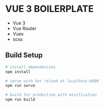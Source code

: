 # VUE 3 BOILERPLATE

* Vue 3
* Vue Router
* Vuex
* scss

## Build Setup

``` bash
# install dependencies
npm install

# serve with hot reload at localhost:8080
npm run serve

# build for production with minification
npm run build

```
